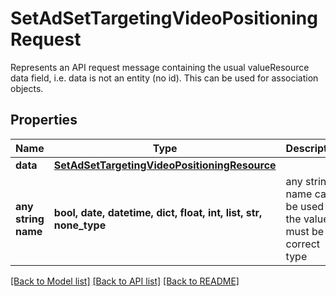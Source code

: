 # SetAdSetTargetingVideoPositioningRequest

Represents an API request message containing the usual valueResource data field,  i.e. data is not an entity (no id). This can be used for association objects.

## Properties
Name | Type | Description | Notes
------------ | ------------- | ------------- | -------------
**data** | [**SetAdSetTargetingVideoPositioningResource**](SetAdSetTargetingVideoPositioningResource.md) |  | [optional] 
**any string name** | **bool, date, datetime, dict, float, int, list, str, none_type** | any string name can be used but the value must be the correct type | [optional]

[[Back to Model list]](../README.md#documentation-for-models) [[Back to API list]](../README.md#documentation-for-api-endpoints) [[Back to README]](../README.md)


